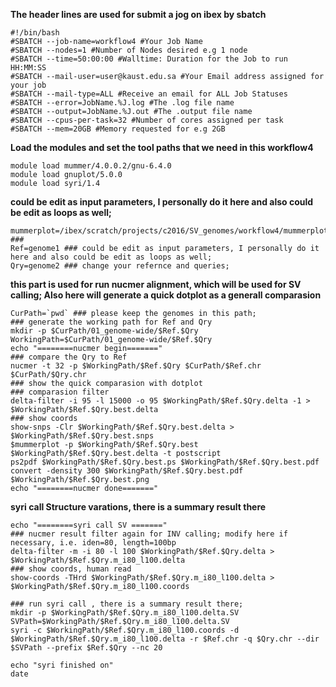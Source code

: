 **The header lines are used for submit a jog on ibex by sbatch**

```
#!/bin/bash
#SBATCH --job-name=workflow4 #Your Job Name
#SBATCH --nodes=1 #Number of Nodes desired e.g 1 node
#SBATCH --time=50:00:00 #Walltime: Duration for the Job to run HH:MM:SS
#SBATCH --mail-user=user@kaust.edu.sa #Your Email address assigned for your job
#SBATCH --mail-type=ALL #Receive an email for ALL Job Statuses
#SBATCH --error=JobName.%J.log #The .log file name
#SBATCH --output=JobName.%J.out #The .output file name
#SBATCH --cpus-per-task=32 #Number of cores assigned per task
#SBATCH --mem=20GB #Memory requested for e.g 2GB
```

**Load the modules and set the tool paths that we need in this workflow4**

```
module load mummer/4.0.0.2/gnu-6.4.0
module load gnuplot/5.0.0
module load syri/1.4
```

**could be edit as input parameters, I personally do it here and also could be edit as loops as well;**

```
mummerplot=/ibex/scratch/projects/c2016/SV_genomes/workflow4/mummerplot
### 
Ref=genome1 ### could be edit as input parameters, I personally do it here and also could be edit as loops as well;
Qry=genome2 ### change your refernce and queries;
```

**this part is used for run nucmer alignment, which will be used for SV calling; Also here will generate a quick dotplot as a generall comparasion**
```
CurPath=`pwd` ### please keep the genomes in this path;
### generate the working path for Ref and Qry
mkdir -p $CurPath/01_genome-wide/$Ref.$Qry  
WorkingPath=$CurPath/01_genome-wide/$Ref.$Qry
echo "========nucmer begin======="
### compare the Qry to Ref
nucmer -t 32 -p $WorkingPath/$Ref.$Qry $CurPath/$Ref.chr $CurPath/$Qry.chr
### show the quick comparasion with dotplot
### comparasion filter
delta-filter -i 95 -l 15000 -o 95 $WorkingPath/$Ref.$Qry.delta -1 > $WorkingPath/$Ref.$Qry.best.delta
### show coords
show-snps -Clr $WorkingPath/$Ref.$Qry.best.delta > $WorkingPath/$Ref.$Qry.best.snps
$mummerplot -p $WorkingPath/$Ref.$Qry.best $WorkingPath/$Ref.$Qry.best.delta -t postscript
ps2pdf $WorkingPath/$Ref.$Qry.best.ps $WorkingPath/$Ref.$Qry.best.pdf
convert -density 300 $WorkingPath/$Ref.$Qry.best.pdf $WorkingPath/$Ref.$Qry.best.png
echo "========nucmer done======="
```
**syri call Structure varations, there is a summary result there**
```
echo "========syri call SV ======="
### nucmer result filter again for INV calling; modify here if necessary, i.e. iden=80, length=100bp
delta-filter -m -i 80 -l 100 $WorkingPath/$Ref.$Qry.delta > $WorkingPath/$Ref.$Qry.m_i80_l100.delta
### show coords, human read
show-coords -THrd $WorkingPath/$Ref.$Qry.m_i80_l100.delta > $WorkingPath/$Ref.$Qry.m_i80_l100.coords

### run syri call , there is a summary result there;
mkdir -p $WorkingPath/$Ref.$Qry.m_i80_l100.delta.SV
SVPath=$WorkingPath/$Ref.$Qry.m_i80_l100.delta.SV
syri -c $WorkingPath/$Ref.$Qry.m_i80_l100.coords -d $WorkingPath/$Ref.$Qry.m_i80_l100.delta -r $Ref.chr -q $Qry.chr --dir $SVPath --prefix $Ref.$Qry --nc 20

echo "syri finished on"
date
```

